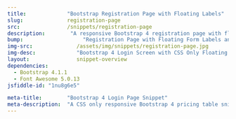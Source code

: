 ```yaml
---
title:             "Bootstrap Registration Page with Floating Labels"
slug:              registration-page
src:               /snippets/registration-page
description:	    "A responsive Bootstrap 4 registration page with floating form labels and social sign up buttons"
bump:			        "Registration Page with Floating Form Labels and Splash Image"
img-src:	    	  /assets/img/snippets/registration-page.jpg
img-desc:		      "Bootstrap 4 Login Screen with CSS Only Floating Form Labels and Social Logins"
layout:		    	  snippet-overview
dependencies:     
  - Bootstrap 4.1.1
  - Font Awesome 5.0.13
jsfiddle-id: "1nu8g6e5"

meta-title:        "Bootstrap 4 Login Page Snippet"
meta-description:  "A CSS only responsive Bootstrap 4 pricing table snippet with hover effects, custom buttons, and Font Awesome icons."
---
```

